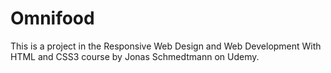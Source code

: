 # Omnifood
This is a project in the Responsive Web Design and Web Development With HTML and CSS3 course by Jonas Schmedtmann on Udemy. 
